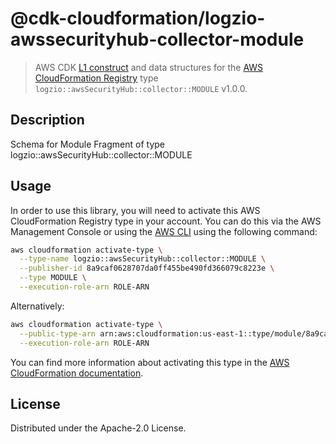 # @cdk-cloudformation/logzio-awssecurityhub-collector-module

> AWS CDK [L1 construct] and data structures for the [AWS CloudFormation Registry] type `logzio::awsSecurityHub::collector::MODULE` v1.0.0.

[L1 construct]: https://docs.aws.amazon.com/cdk/latest/guide/constructs.html
[AWS CloudFormation Registry]: https://docs.aws.amazon.com/AWSCloudFormation/latest/UserGuide/registry.html

## Description

Schema for Module Fragment of type logzio::awsSecurityHub::collector::MODULE

## Usage

In order to use this library, you will need to activate this AWS CloudFormation Registry type in your account. You can do this via the AWS Management Console or using the [AWS CLI](https://aws.amazon.com/cli/) using the following command:

```sh
aws cloudformation activate-type \
  --type-name logzio::awsSecurityHub::collector::MODULE \
  --publisher-id 8a9caf0628707da0ff455be490fd366079c8223e \
  --type MODULE \
  --execution-role-arn ROLE-ARN
```

Alternatively:

```sh
aws cloudformation activate-type \
  --public-type-arn arn:aws:cloudformation:us-east-1::type/module/8a9caf0628707da0ff455be490fd366079c8223e/logzio-awsSecurityHub-collector-MODULE \
  --execution-role-arn ROLE-ARN
```

You can find more information about activating this type in the [AWS CloudFormation documentation](https://docs.aws.amazon.com/AWSCloudFormation/latest/UserGuide/registry-public.html).

## License

Distributed under the Apache-2.0 License.
